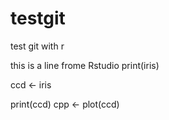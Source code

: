 # testgit
test git with r 

this is a line frome Rstudio
print(iris)

ccd <- iris

print(ccd)
 cpp <- plot(ccd)
 
 